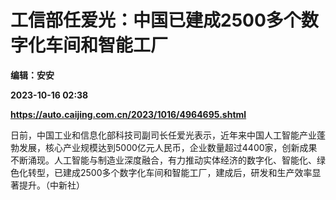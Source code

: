 # 工信部任爱光：中国已建成2500多个数字化车间和智能工厂
**编辑：安安**

**2023-10-16 02:38**

**https://auto.caijing.com.cn/2023/1016/4964695.shtml**

日前，中国工业和信息化部科技司副司长任爱光表示，近年来中国人工智能产业蓬勃发展，核心产业规模达到5000亿元人民币，企业数量超过4400家，创新成果不断涌现。人工智能与制造业深度融合，有力推动实体经济的数字化、智能化、绿色化转型，已建成2500多个数字化车间和智能工厂，建成后，研发和生产效率显著提升。（中新社）